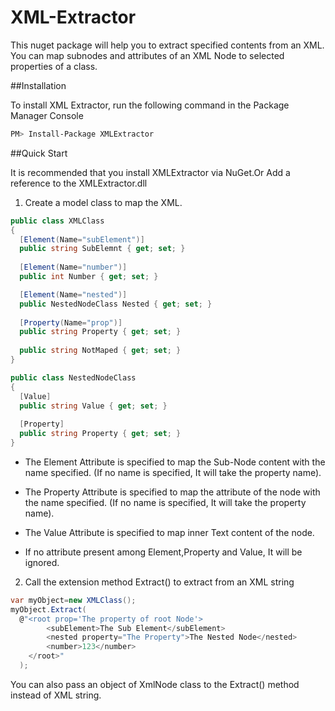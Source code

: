 # XML-Extractor

This nuget package will help you to extract specified contents from an XML. You can map subnodes and attributes of an XML Node to selected properties of a class. 

##Installation

To install XML Extractor, run the following command in the Package Manager Console

```sh
PM> Install-Package XMLExtractor
```

##Quick Start

It is recommended that you install XMLExtractor via NuGet.Or Add a reference to the XMLExtractor.dll

1) Create a model class to map the XML.

```csharp
public class XMLClass
{
  [Element(Name="subElement")]
  public string SubElemnt { get; set; }
  
  [Element(Name="number")]
  public int Number { get; set; }

  [Element(Name="nested")]
  public NestedNodeClass Nested { get; set; }
  
  [Property(Name="prop")]
  public string Property { get; set; }
  
  public string NotMaped { get; set; }
}

public class NestedNodeClass
{
  [Value]
  public string Value { get; set; }
  
  [Property]
  public string Property { get; set; }
}
```


* The Element Attribute is specified to map the Sub-Node content with the name specified. (If no name is specified, It will take the property name).

* The Property Attribute is specified to map the attribute of the node with the name specified. (If no name is specified, It will take the property name).

* The Value Attribute is specified to map inner Text content of the node.

* If no attribute present among Element,Property and Value, It will be ignored.

2) Call the extension method Extract() to extract from an XML string

```csharp
var myObject=new XMLClass();
myObject.Extract(
  @"<root prop='The property of root Node'>
	    <subElement>The Sub Element</subElement>
	    <nested property="The Property">The Nested Node</nested>
	    <number>123</number>
    </root>"
  );
```

You can also pass an object of XmlNode class to the Extract() method instead of XML string.
